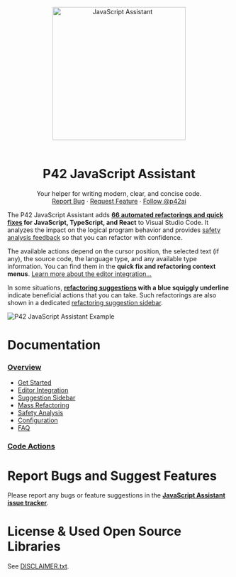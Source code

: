 <br />
<div align="center">
  <a href="https://p42.ai">
    <img 
      src="https://p42.ai/image/vscode/robot_juggling_300.png" 
      alt="JavaScript Assistant"
      height="300" />
  </a>
  <h1 align="center" style="padding-top: 20px;">P42 JavaScript Assistant</h2>
  

  <p align="center">
    Your helper for writing modern, clear, and concise code.
    <br />
    <a href="https://github.com/p42ai/refactor-vscode/issues">Report Bug</a>
    ·
    <a href="https://github.com/p42ai/refactor-vscode/issues">Request Feature</a>
    ·
    <a href="https://twitter.com/p42ai">Follow @p42ai</a>
  </p>
  
</div>

The P42 JavaScript Assistant adds **[66 automated refactorings and quick fixes](https://p42.ai/documentation/code-action) for JavaScript, TypeScript, and React** to Visual Studio Code.
It analyzes the impact on the logical program behavior and provides [safety analysis feedback](https://p42.ai/documentation/p42-for-vscode/safety-analysis) so that you can refactor with confidence.

The available actions depend on the cursor position, the selected text (if any), the source code, the language type, and any available type information. You can find them in the **quick fix and refactoring context menus**. [Learn more about the editor integration…](https://p42.ai//documentation/p42-for-vscode/editor-integration)

In some situations, **[refactoring suggestions](https://p42.ai///documentation/p42-for-vscode/editor-integration#refactoring-suggestions) with a blue squiggly underline** indicate beneficial actions that you can take. Such refactorings are also shown in a dedicated [refactoring suggestion sidebar](https://p42.ai//documentation/p42-for-vscode/suggestion-sidebar).

![P42 JavaScript Assistant Example](https://p42.ai/image/vscode/vscode-example-1.gif)

# Documentation

### **[Overview](https://p42.ai/documentation/p42-for-vscode/)**
  * [Get Started](https://p42.ai/documentation/p42-for-vscode/get-started)
  * [Editor Integration](https://p42.ai/documentation/p42-for-vscode/editor-integration)
  * [Suggestion Sidebar](https://p42.ai/documentation/p42-for-vscode/suggestion-sidebar)
  * [Mass Refactoring](https://p42.ai/documentation/p42-for-vscode/mass-refactoring)
  * [Safety Analysis](https://p42.ai/documentation/p42-for-vscode/safety-analysis)
  * [Configuration](https://p42.ai/documentation/p42-for-vscode/configuration)
  * [FAQ](https://p42.ai/documentation/p42-for-vscode/faq)

### **[Code Actions](https://p42.ai/documentation/code-action)**

# Report Bugs and Suggest Features

Please report any bugs or feature suggestions in the **[JavaScript Assistant issue tracker](https://github.com/p42ai/refactor-vscode/issues)**.

# License & Used Open Source Libraries

See [DISCLAIMER.txt](https://raw.githubusercontent.com/p42ai/refactor-vscode/main/DISCLAIMER.txt).
